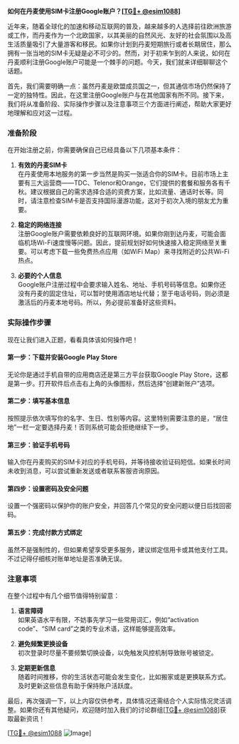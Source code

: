 **如何在丹麦使用SIM卡注册Google账户？[[TG💪+ @esim1088](https://t.me/s/esim1088)]**

近年来，随着全球化的加速和移动互联网的普及，越来越多的人选择前往欧洲旅游或工作，而丹麦作为一个北欧国家，以其美丽的自然风光、友好的社会氛围以及高生活质量吸引了大量游客和移民。如果你计划到丹麦短期旅行或者长期居住，那么拥有一张当地的SIM卡无疑是必不可少的。然而，对于初来乍到的人来说，如何在丹麦顺利注册Google账户可能是一个棘手的问题。今天，我们就来详细聊聊这个话题。

首先，我们需要明确一点：虽然丹麦是欧盟成员国之一，但其通信市场仍然保持了一定的独特性。因此，在这里注册Google账户与在其他国家有所不同。接下来，我们将从准备阶段、实际操作步骤以及注意事项三个方面进行阐述，帮助大家更好地理解和应对这一过程。

### 准备阶段

在开始注册之前，你需要确保自己已经具备以下几项基本条件：

1. **有效的丹麦SIM卡**  
   在丹麦使用本地服务的第一步当然是购买一张适合你的SIM卡。目前市场上主要有三大运营商——TDC、Telenor和Orange，它们提供的套餐和服务各有千秋。建议根据自己的需求选择合适的资费方案，比如流量、通话时长等。同时，请注意检查SIM卡是否支持国际漫游功能，这对于初次入境的朋友尤为重要。

2. **稳定的网络连接**  
   注册Google账户需要依赖良好的互联网环境。如果你刚到达丹麦，可能会面临机场Wi-Fi速度慢等问题。因此，提前规划好如何快速接入稳定网络至关重要。可以考虑下载一些免费热点应用（如WiFi Map）来寻找附近的公共Wi-Fi热点。

3. **必要的个人信息**  
   Google账户注册过程中会要求输入姓名、地址、手机号码等信息。如果你还没有丹麦的固定住址，可以暂时使用酒店地址代替；至于电话号码，则必须是激活后的丹麦本地号码。所以，务必提前准备好这些资料。

### 实际操作步骤

现在让我们进入正题，看看具体该如何操作吧！

#### 第一步：下载并安装Google Play Store
无论你是通过手机自带的应用商店还是第三方平台获取Google Play Store，这都是第一步。打开软件后点击右上角的头像图标，然后选择“创建新账户”选项。

#### 第二步：填写基本信息
按照提示依次填写你的名字、生日、性别等内容。这里特别需要注意的是，“居住地”一栏一定要选择丹麦！否则系统可能会拒绝继续下一步。

#### 第三步：验证手机号码
输入你在丹麦购买的SIM卡对应的手机号码，并等待接收验证码短信。如果长时间未收到消息，可以尝试重新发送或者联系客服咨询原因。

#### 第四步：设置密码及安全问题
设置一个强密码以保护你的账户安全，并回答几个常见的安全问题以便日后找回密码。

#### 第五步：完成付款方式绑定
虽然不是强制性的，但如果希望享受更多服务，建议绑定信用卡或其他支付工具。不过记得仔细核对账单地址是否准确无误。

### 注意事项

在整个过程中有几个细节值得特别留意：

1. **语言障碍**  
   如果英语水平有限，不妨事先学习一些常用词汇，例如“activation code”、“SIM card”之类的专业术语，这样能够提高效率。

2. **避免频繁更换设备**  
   初次登录时尽量不要频繁切换设备，以免触发风控机制导致账号被锁定。

3. **定期更新信息**  
   随着时间推移，你的生活状态可能会发生变化，比如搬家或是更换联系方式。及时更新这些信息有助于保持账户活跃度。

最后，再次强调一下，以上内容仅供参考，具体情况还需结合个人实际情况灵活调整。如果你还有其他疑问，欢迎随时加入我们的讨论群组[[TG💪+ @esim1088](https://t.me/s/esim1088)]获取最新资讯！

[[TG💪+ @esim1088](https://t.me/s/esim1088) ![Image](https://i.postimg.cc/4NQfJmqS/Snipaste-2025-05-13-00-14-12.png)]